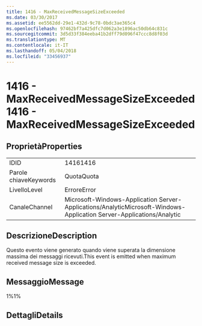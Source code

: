 ```yaml
---
title: 1416 - MaxReceivedMessageSizeExceeded
ms.date: 03/30/2017
ms.assetid: ee5562dd-29e1-432d-9c78-0bdc3ae365c4
ms.openlocfilehash: 97462bf7a425dfc7d062a3e1896ac50db64c831c
ms.sourcegitcommit: 3d5d33f384eeba41b2dff79d096f47ccc8d8f03d
ms.translationtype: MT
ms.contentlocale: it-IT
ms.lasthandoff: 05/04/2018
ms.locfileid: "33456937"
---
```

# <a name="1416---maxreceivedmessagesizeexceeded"></a><span data-ttu-id="5807f-102">1416 - MaxReceivedMessageSizeExceeded</span><span class="sxs-lookup"><span data-stu-id="5807f-102">1416 - MaxReceivedMessageSizeExceeded</span></span>
## <a name="properties"></a><span data-ttu-id="5807f-103">Proprietà</span><span class="sxs-lookup"><span data-stu-id="5807f-103">Properties</span></span>  
  
|||  
|-|-|  
|<span data-ttu-id="5807f-104">ID</span><span class="sxs-lookup"><span data-stu-id="5807f-104">ID</span></span>|<span data-ttu-id="5807f-105">1416</span><span class="sxs-lookup"><span data-stu-id="5807f-105">1416</span></span>|  
|<span data-ttu-id="5807f-106">Parole chiave</span><span class="sxs-lookup"><span data-stu-id="5807f-106">Keywords</span></span>|<span data-ttu-id="5807f-107">Quota</span><span class="sxs-lookup"><span data-stu-id="5807f-107">Quota</span></span>|  
|<span data-ttu-id="5807f-108">Livello</span><span class="sxs-lookup"><span data-stu-id="5807f-108">Level</span></span>|<span data-ttu-id="5807f-109">Errore</span><span class="sxs-lookup"><span data-stu-id="5807f-109">Error</span></span>|  
|<span data-ttu-id="5807f-110">Canale</span><span class="sxs-lookup"><span data-stu-id="5807f-110">Channel</span></span>|<span data-ttu-id="5807f-111">Microsoft-Windows-Application Server-Applications/Analytic</span><span class="sxs-lookup"><span data-stu-id="5807f-111">Microsoft-Windows-Application Server-Applications/Analytic</span></span>|  
  
## <a name="description"></a><span data-ttu-id="5807f-112">Descrizione</span><span class="sxs-lookup"><span data-stu-id="5807f-112">Description</span></span>  
 <span data-ttu-id="5807f-113">Questo evento viene generato quando viene superata la dimensione massima dei messaggi ricevuti.</span><span class="sxs-lookup"><span data-stu-id="5807f-113">This event is emitted when maximum received message size is exceeded.</span></span>  
  
## <a name="message"></a><span data-ttu-id="5807f-114">Messaggio</span><span class="sxs-lookup"><span data-stu-id="5807f-114">Message</span></span>  
 <span data-ttu-id="5807f-115">1%</span><span class="sxs-lookup"><span data-stu-id="5807f-115">1%</span></span>  
  
## <a name="details"></a><span data-ttu-id="5807f-116">Dettagli</span><span class="sxs-lookup"><span data-stu-id="5807f-116">Details</span></span>
